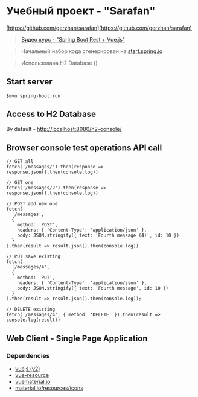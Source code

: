 # Учебный проект - "Sarafan"

[https://github.com/gerzhan/sarafan](https://github.com/gerzhan/sarafan)

> [Видео курс - "Spring Boot Rest + Vue.js"](https://www.youtube.com/playlist?list=PLU2ftbIeotGqSTOVNjT4L3Yfy8jatCdhm)

> Начальный набор кода сгенерирован на [start.spring.io](https://start.spring.io/#!type=maven-project&language=java&platformVersion=2.2.1.RELEASE&packaging=jar&jvmVersion=1.8&groupId=ru.helpcontrol.sanbox&artifactId=sarafan&name=Sarafan&description=Demo%20project%20for%20Spring%20Boot%20&packageName=ru.helpcontrol.sanbox.sarafan&dependencies=web,devtools)

> Использована H2 Database ()

## Start server

```shell script
$mvn spring-boot:run
```

## Access to H2 Database

By default - [http://localhost:8080/h2-console/](http://localhost:8080/h2-console/)

## Browser console test operations API call

```shell script
// GET all
fetch('/messages/').then(response => response.json().then(console.log))

// GET one
fetch('/messages/2').then(response => response.json().then(console.log))

// POST add new one
fetch(
  '/messages',
  {
    method: 'POST',
    headers: { 'Content-Type': 'application/json' },
    body: JSON.stringify({ text: 'Fourth message (4)', id: 10 })
  }
).then(result => result.json().then(console.log))

// PUT save existing
fetch(
  '/messages/4',
  {
    method: 'PUT',
    headers: { 'Content-Type': 'application/json' },
    body: JSON.stringify({ text: 'Fourth message', id: 10 })
  }
).then(result => result.json().then(console.log));

// DELETE existing
fetch('/messages/4', { method: 'DELETE' }).then(result => console.log(result))
```

## Web Client - Single Page Application

### Dependencies

* [vuejs (v2)](https://vuejs.org/)
* [vue-resource](https://github.com/pagekit/vue-resource)
* [vuematerial.io](https://vuematerial.io/)
* [material.io/resources/icons](https://material.io/resources/icons/)